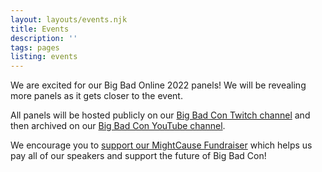 ```yaml
---
layout: layouts/events.njk
title: Events
description: ''
tags: pages
listing: events
---
```


We are excited for our Big Bad Online 2022 panels! We will be revealing more panels as it gets closer to the event.

All panels will be hosted publicly on our [Big Bad Con Twitch channel](https://www.twitch.tv/bigbadcon) and then archived on our [Big Bad Con YouTube channel](https://www.youtube.com/c/BigBadCon/featured).

We encourage you to [support our MightCause Fundraiser](https://www.mightycause.com/story/Bigbadonline2022) which helps us pay all of our speakers and support the future of Big Bad Con! 
